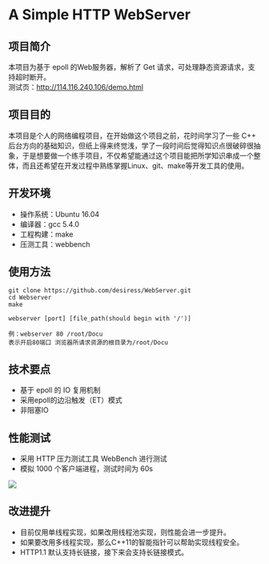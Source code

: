 # A Simple HTTP WebServer
## 项目简介
本项目为基于 epoll 的Web服务器，解析了 Get 请求，可处理静态资源请求，支持超时断开。  
测试页：http://114.116.240.106/demo.html

## 项目目的
本项目是个人的网络编程项目，在开始做这个项目之前，花时间学习了一些 C++ 后台方向的基础知识，但纸上得来终觉浅，学了一段时间后觉得知识点很破碎很抽象，于是想要做一个练手项目，不仅希望能通过这个项目能把所学知识串成一个整体，而且还希望在开发过程中熟练掌握Linux、git、make等开发工具的使用。

## 开发环境
* 操作系统：Ubuntu 16.04
* 编译器：gcc 5.4.0
* 工程构建：make
* 压测工具：webbench

## 使用方法
```
git clone https://github.com/desiress/WebServer.git
cd Webserver
make

webserver [port] [file_path(should begin with '/')]

例：webserver 80 /root/Docu
表示开启80端口 浏览器所请求资源的根目录为/root/Docu
```
## 技术要点
* 基于 epoll 的 IO 复用机制
* 采用epoll的边沿触发（ET）模式
* 非阻塞IO

## 性能测试
* 采用 HTTP 压力测试工具 WebBench 进行测试  
* 模拟 1000 个客户端进程，测试时间为 60s  
    
![](https://github.com/desiress/WebServer/blob/master/docs/webbench%20test.png)

## 改进提升
* 目前仅用单线程实现，如果改用线程池实现，则性能会进一步提升。
* 如果要改用多线程实现，那么C++11的智能指针可以帮助实现线程安全。
* HTTP1.1 默认支持长链接，接下来会支持长链接模式。

